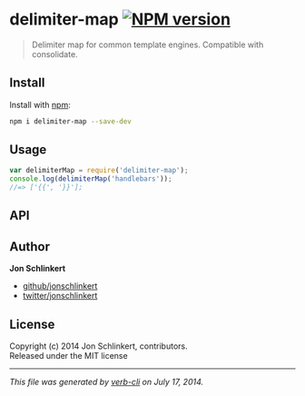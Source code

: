 # delimiter-map [![NPM version](https://badge.fury.io/js/delimiter-map.png)](http://badge.fury.io/js/delimiter-map)

> Delimiter map for common template engines. Compatible with consolidate.

## Install
Install with [npm](npmjs.org):

```bash
npm i delimiter-map --save-dev
```

## Usage

```js
var delimiterMap = require('delimiter-map');
console.log(delimiterMap('handlebars'));
//=> ['{{', '}}'];
```

## API


## Author

**Jon Schlinkert**
 
+ [github/jonschlinkert](https://github.com/jonschlinkert)
+ [twitter/jonschlinkert](http://twitter.com/jonschlinkert) 

## License
Copyright (c) 2014 Jon Schlinkert, contributors.  
Released under the MIT license

***

_This file was generated by [verb-cli](https://github.com/assemble/verb-cli) on July 17, 2014._